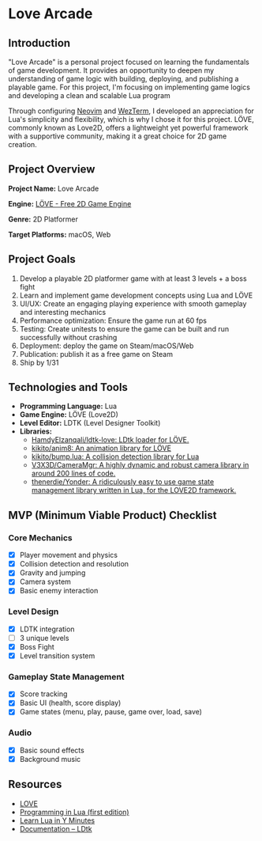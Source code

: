 # Love Arcade

## Introduction

"Love Arcade" is a personal project focused on learning the fundamentals of game development. It provides an opportunity to deepen my understanding of game logic with building, deploying, and publishing a playable game. For this project, I'm focusing on implementing game logics and developing a clean and scalable Lua program

Through configuring [Neovim](https://neovim.io/) and [WezTerm](https://wezfurlong.org/wezterm/index.html), I developed an appreciation for Lua's simplicity and flexibility, which is why I chose it for this project. LÖVE, commonly known as Love2D, offers a lightweight yet powerful framework with a supportive community, making it a great choice for 2D game creation.

## Project Overview

**Project Name:** Love Arcade

**Engine:** [LÖVE - Free 2D Game Engine](https://love2d.org/)

**Genre:** 2D Platformer

**Target Platforms:** macOS, Web

## Project Goals

1. Develop a playable 2D platformer game with at least 3 levels + a boss fight
2. Learn and implement game development concepts using Lua and LÖVE
3. UI/UX: Create an engaging playing experience with smooth gameplay and interesting mechanics
4. Performance optimization: Ensure the game run at 60 fps
5. Testing: Create unitests to ensure the game can be built and run successfully without crashing
6. Deployment: deploy the game on Steam/macOS/Web
7. Publication: publish it as a free game on Steam
8. Ship by 1/31

## Technologies and Tools

- **Programming Language:** Lua
- **Game Engine:** LÖVE (Love2D)
- **Level Editor:** LDTK (Level Designer Toolkit)
- **Libraries:**
  - [HamdyElzanqali/ldtk-love: LDtk loader for LÖVE.](https://github.com/HamdyElzanqali/ldtk-love)
  - [kikito/anim8: An animation library for LÖVE](https://github.com/kikito/anim8)
  - [kikito/bump.lua: A collision detection library for Lua](https://github.com/kikito/bump.lua)
  - [V3X3D/CameraMgr: A highly dynamic and robust camera library in around 200 lines of code.](https://gitlab.com/V3X3D/love-libs/-/tree/master/CameraMgr)
  - [thenerdie/Yonder: A ridiculously easy to use game state management library written in Lua, for the LOVE2D framework.](https://github.com/thenerdie/Yonder)

## MVP (Minimum Viable Product) Checklist

### Core Mechanics

- [x] Player movement and physics
- [x] Collision detection and resolution
- [x] Gravity and jumping
- [x] Camera system
- [x] Basic enemy interaction

### Level Design

- [x] LDTK integration
- [ ] 3 unique levels
- [x] Boss Fight
- [x] Level transition system

### Gameplay State Management

- [x] Score tracking
- [x] Basic UI (health, score display)
- [x] Game states (menu, play, pause, game over, load, save)

### Audio

- [x] Basic sound effects
- [x] Background music

## Resources

- [LOVE](https://love2d.org/wiki/Main_Page)
- [Programming in Lua (first edition)](https://www.lua.org/pil/contents.html)
- [Learn Lua in Y Minutes](https://learnxinyminutes.com/docs/lua/)
- [Documentation – LDtk](https://ldtk.io/docs/)
